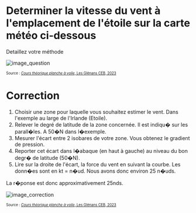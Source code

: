 ﻿# Determiner la vitesse du vent à l'emplacement de l'étoile sur la carte météo ci-dessous
Detaillez votre méthode

![image_question](./images/carte_vierge_calcul_vitesse.png)

<sup><sub>Source : [*Cours théorique planche à voile*, Les Glénans CEB, 2023](https://encadrementbenevole.glenans.asso.fr/wp-content/uploads/2023/07/Cours-theorique-PAV-Version-1.pdf) </sub></sup>

# Correction

1.	Choisir une zone pour laquelle vous souhaitez estimer le vent. Dans l'exemple au large de l'Irlande (Etoile).
2.	Relever le degré de latitude de la zone concernée. Il est indiqu� sur les parall�les. A 50�N dans l�exemple. 
3.	Mesurer l'écart entre 2 isobares de votre zone. Vous obtenez le gradient de pression. 
4.	Reporter cet écart dans l�abaque (en haut à gauche) au niveau du bon degr� de latitude (50�N).
5.	Lire sur la droite de l'écart, la force du vent en suivant la courbe. Les donn�es sont en kt = n�ud. Nous avons donc environ 25 n�uds.

La r�ponse est donc approximativement 25nds.

![image_correction](./images/calcul_force_vent_carte.png)

<sup><sub>Source : [*Cours théorique planche à voile*, Les Glénans CEB, 2023](https://encadrementbenevole.glenans.asso.fr/wp-content/uploads/2023/07/Cours-theorique-PAV-Version-1.pdf) </sub></sup>
